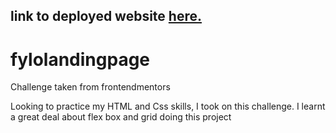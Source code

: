 ## link to deployed website [here.](https://reallehre.github.io/fylolandingpage/) 

# fylolandingpage
Challenge taken from frontendmentors

Looking to practice my HTML and Css skills, I took on this challenge. 
I learnt a great deal about flex box and grid doing this project 
